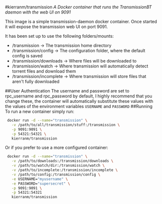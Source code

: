 #kierranm/transmission
<i>A Docker container that runs the TransmissionBT daemon with the web UI on 9091</i>

This image is a simple transmission-daemon docker container. Once started it will
expose the transmission web UI on port 9091.

It has been set up to use the following folders/mounts:
 * /transmission -> The transmission home directory
 * /transmission/config -> The configuration folder, where the default config is saved
 * /transmission/downloads -> Where files will be downloaded to
 * /transmission/watch -> Where transmission will automatically detect torrent files and download them
 * /transmission/incomplete -> Where transmission will store files that aren't fully downloaded

 ##User Authentication
 The username and password are set to rpc_username and rpc_password by default,
 I highly recommend that you change these, the container will automatically substitute
 these values with the values of the environment variables ```USERNAME``` and ```PASSWORD```
 ##Running
 To run a new container simply run:
 ```bash
  docker run -d --name="transmission" \
    -v /path/to/all/transmission/stuff:/transmission \
    -p 9091:9091 \
    -p 54321:54321 \
    kierranm/transmission
 ```

 Or if you prefer to use a more configured container:
 ``` bash
  docker run -d --name="transmission" \
    -v /path/to/downloads:/transmission/downloads \
    -v /path/to/watch/dir:/transmission/watch \
    -v /path/to/incomplete:/transmission/incomplete \
    -v /path/to/config:/transmission/config \
    -e USERNAME="myusername" \
    -e PASSWORD="supersecret" \
    -p 9091:9091 \
    -p 54321:54321
    kierranm/transmission
 ```
